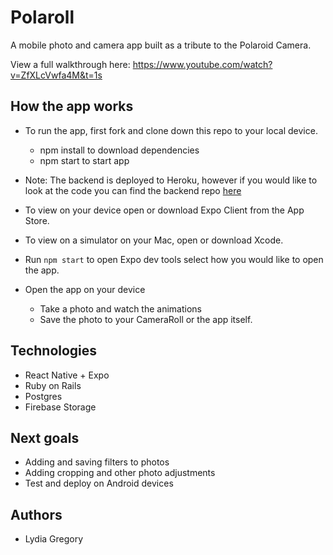 # Polaroll

A mobile photo and camera app built as a tribute to the Polaroid Camera.

View a full walkthrough here: https://www.youtube.com/watch?v=ZfXLcVwfa4M&t=1s

## How the app works
* To run the app, first fork and clone down this repo to your local device.

    * npm install to download dependencies
    * npm start to start app

* Note: The backend is deployed to Heroku, however if you would like to look at the code you can find the backend repo [here](https://github.com/ljg2gb/Polaroid-camera-backend)

* To view on your device open or download Expo Client from the App Store.

* To view on a simulator on your Mac, open or download Xcode.

* Run `npm start` to open Expo dev tools select how you would like to open the app.

* Open the app on your device
    * Take a photo and watch the animations
    * Save the photo to your CameraRoll or the app itself.

## Technologies
* React Native + Expo 
* Ruby on Rails
* Postgres
* Firebase Storage

## Next goals
* Adding and saving filters to photos
* Adding cropping and other photo adjustments
* Test and deploy on Android devices

## Authors
* Lydia Gregory
